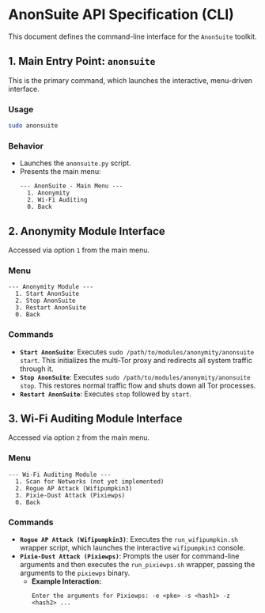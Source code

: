 # AnonSuite API Specification (CLI)

This document defines the command-line interface for the `AnonSuite` toolkit.

## 1. Main Entry Point: `anonsuite`

This is the primary command, which launches the interactive, menu-driven interface.

### Usage
```bash
sudo anonsuite
```

### Behavior
- Launches the `anonsuite.py` script.
- Presents the main menu:
  ```
  --- AnonSuite - Main Menu ---
    1. Anonymity
    2. Wi-Fi Auditing
    0. Back
  ```

## 2. Anonymity Module Interface

Accessed via option `1` from the main menu.

### Menu
```
--- Anonymity Module ---
  1. Start AnonSuite
  2. Stop AnonSuite
  3. Restart AnonSuite
  0. Back
```

### Commands
- **`Start AnonSuite`**: Executes `sudo /path/to/modules/anonymity/anonsuite start`. This initializes the multi-Tor proxy and redirects all system traffic through it.
- **`Stop AnonSuite`**: Executes `sudo /path/to/modules/anonymity/anonsuite stop`. This restores normal traffic flow and shuts down all Tor processes.
- **`Restart AnonSuite`**: Executes `stop` followed by `start`.

## 3. Wi-Fi Auditing Module Interface

Accessed via option `2` from the main menu.

### Menu
```
--- Wi-Fi Auditing Module ---
  1. Scan for Networks (not yet implemented)
  2. Rogue AP Attack (Wifipumpkin3)
  3. Pixie-Dust Attack (Pixiewps)
  0. Back
```

### Commands
- **`Rogue AP Attack (Wifipumpkin3)`**: Executes the `run_wifipumpkin.sh` wrapper script, which launches the interactive `wifipumpkin3` console.
- **`Pixie-Dust Attack (Pixiewps)`**: Prompts the user for command-line arguments and then executes the `run_pixiewps.sh` wrapper, passing the arguments to the `pixiewps` binary.
  - **Example Interaction:**
    ```
    Enter the arguments for Pixiewps: -e <pke> -s <hash1> -z <hash2> ...
    ```
